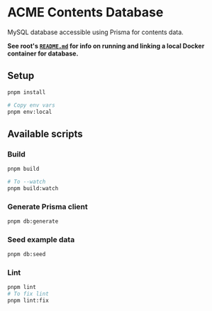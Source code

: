 # ACME Contents Database

MySQL database accessible using Prisma for contents data.

**See root's [`README.md`](../../../README.md) for info on running and linking a local Docker container for database.**

## Setup

```bash
pnpm install

# Copy env vars
pnpm env:local
```

## Available scripts

### Build

```bash
pnpm build

# To --watch
pnpm build:watch
```

### Generate Prisma client

```bash
pnpm db:generate
```

### Seed example data

```bash
pnpm db:seed
```

### Lint

```bash
pnpm lint
# To fix lint
pnpm lint:fix
```
